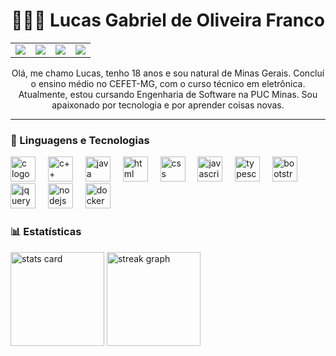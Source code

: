 <h1 align="center"> 👨🏻‍💻 Lucas Gabriel de Oliveira Franco </h1>

<div align="center">
  <table>
    <tr>
      <td><a href="https://github.com/lucasfrgabriel" target="_blank"><img
            src="https://img.shields.io/badge/GitHub-100000?style=for-the-badge&logo=github&logoColor=white" /></a>
      </td>
      <td><a href="mailto: lucasfrgabriel@gmail.com" target="_blank"><img
            src="https://img.shields.io/badge/Gmail-D14836?style=for-the-badge&logo=gmail&logoColor=white" /></a>
      </td>
      <td><a href="https://www.instagram.com/lucaasgfr/" target="_blank"><img
            src="https://img.shields.io/badge/Instagram-E4405F?style=for-the-badge&logo=instagram&logoColor=white" /></a>
      </td>
      <td><a href="https://www.linkedin.com/in/lucasfrgabriel/" target="_blank"><img
            src="https://img.shields.io/badge/LinkedIn-0077B5?style=for-the-badge&logo=linkedin&logoColor=white" /></a>
  </table>
</div>

<p align="center">Olá, me chamo Lucas, tenho 18 anos e sou natural de Minas Gerais. Concluí o ensino médio no CEFET-MG, com o curso técnico em eletrônica.
Atualmente, estou cursando Engenharia de Software na PUC Minas. Sou apaixonado por tecnologia e por aprender coisas novas.</p>

---

### 🤖 Linguagens e Tecnologias
<div>
    <img src="https://skillicons.dev/icons?i=c" height="40" alt="c logo"  />
    <img width="12" />
    <img src="https://skillicons.dev/icons?i=cpp" height="40" alt="c++ logo"  />
    <img width="12" />
    <img src="https://skillicons.dev/icons?i=java" height="40" alt="java logo"  />
    <img width="12" />
    <img src="https://skillicons.dev/icons?i=html" height="40" alt="html logo"  />
    <img width="12" />
    <img src="https://skillicons.dev/icons?i=css" height="40" alt="css logo"  />
    <img width="12" />
    <img src="https://skillicons.dev/icons?i=js" height="40" alt="javascript logo"  />
    <img width="12" />
    <img src="https://skillicons.dev/icons?i=ts" height="40" alt="typescript logo"  />
    <img width="12" />
    <img src="https://skillicons.dev/icons?i=bootstrap" height="40" alt="bootstrap logo"  />
    <img width="12" />
    <img src="https://skillicons.dev/icons?i=jquery" height="40" alt="jquery logo"  />
    <img width="12" />
    <img src="https://skillicons.dev/icons?i=nodejs" height="40" alt="nodejs logo"  />
    <img width="12" />
    <img src="https://skillicons.dev/icons?i=docker" height="40" alt="docker logo"  />
    <img width="12" />
</div>

### 📊 Estatísticas
<div>
    <img src="https://github-readme-stats.vercel.app/api?username=lucasfrgabriel&show_icons=true&theme=react&include_all_commits=true&locale=pt-br" height="150" alt="stats card" />
    <img src="https://streak-stats.demolab.com?user=lucasfrgabriel&locale=pt-br&theme=react&hide_border=false&border_radius=5&order=3" height="150" alt="streak graph" />
</div>
